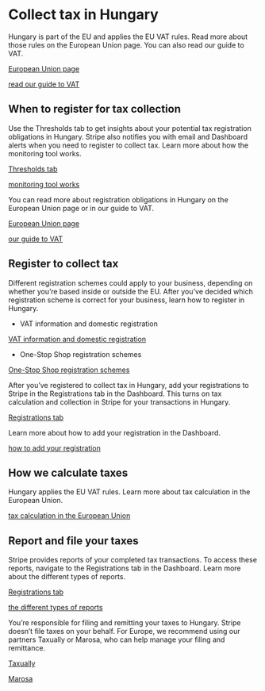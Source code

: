 # Collect tax in Hungary

Hungary is part of the EU and applies the EU VAT rules. Read more about those rules on the European Union page. You can also read our guide to VAT.

[European Union page](/tax/supported-countries/european-union)

[read our guide to VAT](https://stripe.com/guides/tax-registration-process-europe)

## When to register for tax collection

Use the Thresholds tab to get insights about your potential tax registration obligations in Hungary. Stripe also notifies you with email and Dashboard alerts when you need to register to collect tax. Learn more about how the monitoring tool works.

[Thresholds tab](https://dashboard.stripe.com/tax/thresholds)

[monitoring tool works](/tax/monitoring)

You can read more about registration obligations in Hungary on the European Union page or in our guide to VAT.

[European Union page](/tax/supported-countries/european-union)

[our guide to VAT](https://stripe.com/guides/tax-registration-process-europe)

## Register to collect tax

Different registration schemes could apply to your business, depending on whether you’re based inside or outside the EU. After you’ve decided which registration scheme is correct for your business, learn how to register in Hungary.

- VAT information and domestic registration

[VAT information and domestic registration](https://nav.gov.hu/en/taxation)

- One-Stop Shop registration schemes

[One-Stop Shop registration schemes](https://nav.gov.hu/en/main-tiles/e_services/System_for_taxpayers_not_established_in_the_EC/The_Mini_One_Stop_Sho20150929)

After you’ve registered to collect tax in Hungary, add your registrations to Stripe in the Registrations tab in the Dashboard. This turns on tax calculation and collection in Stripe for your transactions in Hungary.

[Registrations tab](https://dashboard.stripe.com/tax/registrations?location=hu)

Learn more about how to add your registration in the Dashboard.

[how to add your registration](/tax/registering#track-your-registrations-in-the-tax-dashboard)

## How we calculate taxes

Hungary applies the EU VAT rules. Learn more about tax calculation in the European Union.

[tax calculation in the European Union](/tax/supported-countries/european-union)

## Report and file your taxes

Stripe provides reports of your completed tax transactions. To access these reports, navigate to the Registrations tab in the Dashboard. Learn more about the different types of reports.

[Registrations tab](https://dashboard.stripe.com/tax/registrations)

[the different types of reports](/tax/reports)

You’re responsible for filing and remitting your taxes to Hungary. Stripe doesn’t file taxes on your behalf. For Europe, we recommend using our partners Taxually or Marosa, who can help manage your filing and remittance.

[Taxually](https://stripe.taxually.com/)

[Marosa](https://marosavat.com/stripe-and-marosa/)
